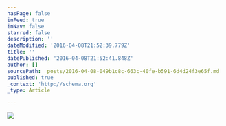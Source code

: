 ```yaml
---
hasPage: false
inFeed: true
inNav: false
starred: false
description: ''
dateModified: '2016-04-08T21:52:39.779Z'
title: ''
datePublished: '2016-04-08T21:52:41.848Z'
author: []
sourcePath: _posts/2016-04-08-049b1c8c-663c-40fe-b591-6d4d24f3e65f.md
published: true
_context: 'http://schema.org'
_type: Article

---
```

![](https://the-grid-user-content.s3-us-west-2.amazonaws.com/8c62e9f0-1756-44ff-8e2a-1c5ba3d0443d.jpg)